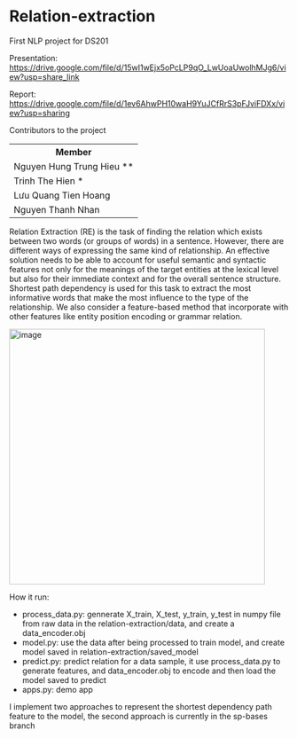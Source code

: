 # Relation-extraction

First NLP project for DS201

Presentation: https://drive.google.com/file/d/15wI1wEjx5oPcLP9qO_LwUoaUwolhMJg6/view?usp=share_link

Report: https://drive.google.com/file/d/1ev6AhwPH10waH9YuJCfRrS3pFJviFDXx/view?usp=sharing

Contributors to the project
<table>
<tr>
  <th>Member</th>
</tr>
<tr>
  <td>Nguyen Hung Trung Hieu **</td>
</tr>
<tr>
  <td>Trinh The Hien *</td>
</tr>
<tr>
  <td>Lưu Quang Tien Hoang</td>
</tr>
<tr>
  <td>Nguyen Thanh Nhan</td>
</tr>
</table>

Relation Extraction (RE) is the task of finding the relation which exists between two words (or groups of words) in a sentence. However, there are different ways of expressing the same kind of relationship. An effective solution needs to be able to account for useful semantic and syntactic features not only for the meanings of the target entities at the lexical level but also for their immediate context and for the overall sentence structure.  Shortest path dependency is used for this task to extract the most informative words that make the most influence to the type of the relationship. We also consider a feature-based method that incorporate with other features like entity position encoding or grammar relation.

<img width="461" alt="image" src="https://user-images.githubusercontent.com/84280247/220658280-0b80c51d-efe1-4036-a896-c77ebc7f8a73.png">

How it run:
- process_data.py: gennerate X_train, X_test, y_train, y_test in numpy file from raw data in the relation-extraction/data, and create a data_encoder.obj
- model.py: use the data after being processed to train model, and create model saved in relation-extraction/saved_model
- predict.py: predict relation for a data sample, it use process_data.py to generate features, and data_encoder.obj to encode and then load the model saved to predict
- apps.py: demo app

I implement two approaches to represent the shortest dependency path feature to the model, the second approach is currently in the sp-bases branch
